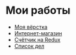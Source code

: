 # Мои работы
- [Моя вёрстка](https://Muzagov.github.io/Finish/)
- [Интернет-магазин](https://Muzagov.github.io/shop/)
- [Счётчик на Redux](https://Muzagov.github.io/counter/)
- [Список дел](https://Muzagov.github.io/todo/)
